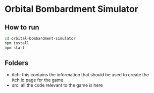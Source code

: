 # Orbital Bombardment Simulator

## How to run
```bash
cd orbital-bombardment-simulator
npm install
npm start
```

## Folders
* itch: this contains the information that should be used to create the itch.io page for the game
* src: all the code relevant to the game is here

